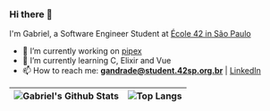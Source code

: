 ### Hi there 👋

I'm Gabriel, a Software Engineer Student at [École 42 in São Paulo](https://www.42sp.org.br/)

- 🔭 I’m currently working on [pipex](https://github.com/gabrielrodrigues42/pipex)
- 🌱 I’m currently learning C, Elixir and Vue
- 📫 How to reach me: **gandrade@student.42sp.org.br** | [LinkedIn](https://www.linkedin.com/in/gabrielrodrigues42/)

| <img align="center" src="https://github-readme-stats.vercel.app/api?username=gabrielrodrigues42&show_icons=true&theme=tokyonight" alt="Gabriel's Github Stats" /></a> | <img align="center" src="https://github-readme-stats.vercel.app/api/top-langs/?username=gabrielrodrigues42&layout=compact&theme=tokyonight" alt="Top Langs" /></a> |
| ------------- | ------------- |
